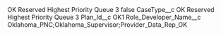 <?xml version="1.0" encoding="UTF-8"?>
<CustomMetadata xmlns="http://soap.sforce.com/2006/04/metadata" xmlns:xsi="http://www.w3.org/2001/XMLSchema-instance" xmlns:xsd="http://www.w3.org/2001/XMLSchema">
    <label>OK Reserved Highest Priority Queue 3</label>
    <protected>false</protected>
    <values>
        <field>CaseType__c</field>
        <value xsi:type="xsd:string">OK Reserved Highest Priority Queue 3</value>
    </values>
    <values>
        <field>Plan_Id__c</field>
        <value xsi:type="xsd:string">OK1</value>
    </values>
    <values>
        <field>Role_Developer_Name__c</field>
        <value xsi:type="xsd:string">Oklahoma_PNC;Oklahoma_Supervisor;Provider_Data_Rep_OK</value>
    </values>
</CustomMetadata>
